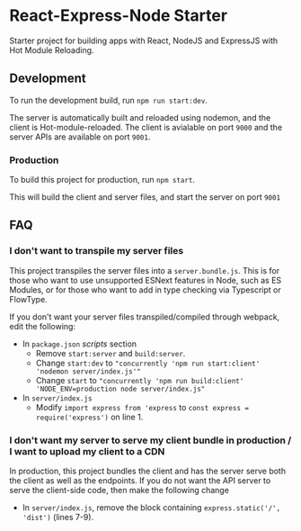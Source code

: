 # React-Express-Node Starter

Starter project for building apps with React, NodeJS and ExpressJS with Hot Module Reloading.

## Development

To run the development build, run `npm run start:dev`.

The server is automatically built and reloaded using nodemon, and the client is Hot-module-reloaded. The client is avialable on port `9000` and the server APIs are available on port `9001`.

### Production

To build this project for production, run `npm start`.

This will build the client and server files, and start the server on port `9001`

## FAQ

### I don't want to transpile my server files

This project transpiles the server files into a `server.bundle.js`. This is for those who want to use unsupported ESNext features in Node, such as ES Modules, or for those who want to add in type checking via Typescript or FlowType.

If you don't want your server files transpiled/compiled through webpack, edit the following:

- In `package.json` _scripts_ section
  - Remove `start:server` and `build:server`.
  - Change `start:dev` to `"concurrently 'npm run start:client' 'nodemon server/index.js'"`
  - Change `start` to `"concurrently 'npm run build:client' 'NODE_ENV=production node server/index.js"`
- In `server/index.js`
  - Modify `import express from 'express` to `const express = require('express')` on line 1.

### I don't want my server to serve my client bundle in production / I want to upload my client to a CDN

In production, this project bundles the client and has the server serve both the client as well as the endpoints. If you do not want the API server to serve the client-side code, then make the following change

- In `server/index.js`, remove the block containing `express.static('/', 'dist')` (lines 7-9).